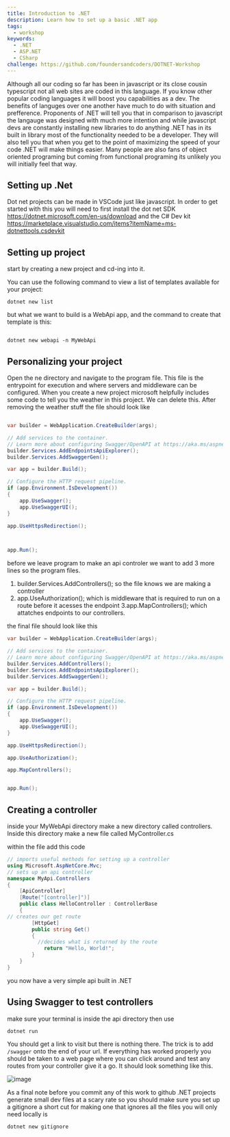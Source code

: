 ```yaml
---
title: Introduction to .NET
description: Learn how to set up a basic .NET app
tags:
  - workshop
keywords:
  - .NET
  - ASP.NET 
  - CSharp
challenge: https://github.com/foundersandcoders/DOTNET-Workshop
---
```


Although all our coding so far has been in javascript or its close cousin typescript not all web sites are coded in this language. If you know other popular coding languages it will boost you capabilities as a dev.
The benefits of languges over one another have much to do with situation and prefference. Proponents of .NET will tell you that in comparison to javascript the langauge was designed with much more intention and while javascript devs are constantly installing new libraries to do anything .NET has in its built in library most of the functionality needed to be a developer. They will also tell you that when you get to the point of maximizing the speed of your code .NET will make things easier. Many people are also fans of object oriented programing but coming from functional programing its unlikely you will initially feel that way. 

## Setting up .Net

Dot net projects can be made in VSCode just like javascript. In order to get started with this you will need to first install the dot net SDK https://dotnet.microsoft.com/en-us/download and the C# Dev kit https://marketplace.visualstudio.com/items?itemName=ms-dotnettools.csdevkit




## Setting up project

start by creating a new project and cd-ing into it.

You can use the following command to view a list of templates available for your project:

```shell
dotnet new list
```

but what we want to build is a WebApi app, and the command to create that template is this:

```dotnet

dotnet new webapi -n MyWebApi

```



## Personalizing your project

Open the ne directory and navigate to the program file. This file is the entrypoint for execution and where servers and middleware can be configured. When you create a new project microsoft helpfully includes some code to tell you the weather in this project. We can delete this. After removing the weather stuff the file should look like

```cs

var builder = WebApplication.CreateBuilder(args);

// Add services to the container.
// Learn more about configuring Swagger/OpenAPI at https://aka.ms/aspnetcore/swashbuckle
builder.Services.AddEndpointsApiExplorer();
builder.Services.AddSwaggerGen();

var app = builder.Build();

// Configure the HTTP request pipeline.
if (app.Environment.IsDevelopment())
{
    app.UseSwagger();
    app.UseSwaggerUI();
}

app.UseHttpsRedirection();



app.Run();


```
before we leave program to make an api controler we want to add 3 more lines so the program files.
1. builder.Services.AddControllers();
 so the file knows we are making a controller 
2. app.UseAuthorization();
which is middleware that is required to run on a route before it acesses the endpoint
3.app.MapControllers();
which attatches endpoints to our controllers.

the final file should look like this
```cs
var builder = WebApplication.CreateBuilder(args);

// Add services to the container.
// Learn more about configuring Swagger/OpenAPI at https://aka.ms/aspnetcore/swashbuckle
builder.Services.AddControllers();
builder.Services.AddEndpointsApiExplorer();
builder.Services.AddSwaggerGen();

var app = builder.Build();

// Configure the HTTP request pipeline.
if (app.Environment.IsDevelopment())
{
    app.UseSwagger();
    app.UseSwaggerUI();
}

app.UseHttpsRedirection();

app.UseAuthorization();

app.MapControllers();


app.Run();


```


## Creating a controller


inside your MyWebApi directory make a new directory called controllers. Inside this directory make a new file called MyController.cs

within the file add this code
```cs
// imports useful methods for setting up a controller
using Microsoft.AspNetCore.Mvc;
// sets up an api controller 
namespace MyApi.Controllers
{
    [ApiController]
    [Route("[controller]")]
    public class HelloController : ControllerBase
    {
// creates our get route
        [HttpGet]
        public string Get()
        {
          //decides what is returned by the route
            return "Hello, World!";
        }
    }
}


```
you now have a very simple api built in .NET
## Using Swagger to test controllers

make sure your terminal is inside the api directory then use

```shell
dotnet run
```
You should get a link to visit but there is nothing there. The trick is to add `/swagger` onto the end of your url. If everything has worked properly you should be taken to a web page where you can click around and test any routes from your controller give it a go. It should look something like this.

![image](https://github.com/foundersandcoders/coursebook/assets/113926900/51a3063c-2549-4421-b6af-10e1587329e7)



As a final note before you commit any of this work to github .NET projects generate small dev files at a scary rate so you should make sure you set up a gitignore a short cut for making one that ignores all the files you will only need locally is

```shell
dotnet new gitignore   
```
